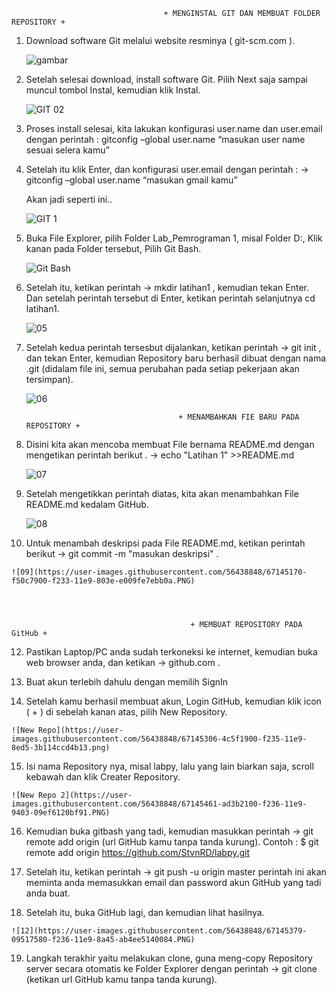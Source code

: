                                       + MENGINSTAL GIT DAN MEMBUAT FOLDER REPOSITORY +

1.	Download software Git melalui website resminya ( git-scm.com ).

    ![gambar](https://user-images.githubusercontent.com/56438848/67144681-25e9af80-f22e-11e9-9e10-062e29b6ded5.png)

2.	Setelah selesai download, install software Git. Pilih Next saja sampai muncul tombol Instal, kemudian klik Instal.

    ![GIT 02](https://user-images.githubusercontent.com/56438848/67144761-58e07300-f22f-11e9-91af-ea76583357fa.PNG)

3.	Proses install selesai, kita lakukan konfigurasi user.name dan user.email dengan perintah :
    gitconfig –global user.name “masukan user name sesuai selera kamu”
    
4.  Setelah itu klik Enter, dan konfigurasi user.email dengan perintah :
    ->  gitconfig –global user.name “masukan gmail kamu”
    
    Akan jadi seperti ini..
    
    ![GIT 1](https://user-images.githubusercontent.com/56438848/67144766-6695f880-f22f-11e9-9fa6-36226b759b47.PNG)

5.  Buka File Explorer, pilih Folder Lab_Pemrograman 1, misal Folder D:\, Klik kanan pada Folder tersebut, Pilih   Git Bash.

    ![Git Bash](https://user-images.githubusercontent.com/56438848/67145698-4a4a8980-f238-11e9-83c5-b4e93b85d7a4.png)

6.  Setelah itu, ketikan perintah ->  mkdir latihan1   , kemudian tekan Enter.
    Dan setelah perintah tersebut di Enter, ketikan perintah selanjutnya  cd latihan1.

    ![05](https://user-images.githubusercontent.com/56438848/67145014-33a13400-f232-11e9-9ba5-f66e31335a08.PNG)

7.  Setelah kedua perintah tersesbut dijalankan, ketikan perintah ->  git init   , dan tekan Enter, kemudian Repository baru berhasil dibuat dengan nama .git (didalam file ini, semua perubahan pada setiap pekerjaan akan tersimpan).

    ![06](https://user-images.githubusercontent.com/56438848/67145036-57fd1080-f232-11e9-8db1-641a61a86e66.PNG)




                                          + MENAMBAHKAN FIE BARU PADA REPOSITORY +

8.  Disini kita akan mencoba membuat File bernama README.md dengan mengetikan perintah berikut .
    ->  echo "Latihan 1" >>README.md

    ![07](https://user-images.githubusercontent.com/56438848/67145089-00ab7000-f233-11e9-8d7b-264b38b541e6.PNG)
    
9.  Setelah mengetikkan perintah diatas, kita akan menambahkan File README.md kedalam GitHub.

    ![08](https://user-images.githubusercontent.com/56438848/67145134-8deec480-f233-11e9-96f0-dc7044f9395e.PNG)
    
10.  Untuk menambah deskripsi pada File README.md, ketikan perintah berikut -> git commit -m "masukan deskripsi" .

    ![09](https://user-images.githubusercontent.com/56438848/67145170-f50c7900-f233-11e9-803e-e009fe7ebb0a.PNG)




                                            + MEMBUAT REPOSITORY PADA GitHub +


12.  Pastikan Laptop/PC anda sudah terkoneksi ke internet, kemudian buka web browser anda, dan ketikan ->  github.com .

13.  Buat akun terlebih dahulu dengan memilih SignIn

14.  Setelah kamu berhasil membuat akun, Login GitHub, kemudian klik icon ( + ) di sebelah kanan atas, pilih New Repository.

    ![New Repo](https://user-images.githubusercontent.com/56438848/67145306-4c5f1900-f235-11e9-8ed5-3b114ccd4b13.png)

15.  Isi nama Repository nya, misal labpy, lalu yang lain biarkan saja, scroll kebawah dan klik Creater Repository.

    ![New Repo 2](https://user-images.githubusercontent.com/56438848/67145461-ad3b2100-f236-11e9-9403-09ef6120bf91.PNG)

16.  Kemudian buka gitbash yang tadi, kemudian masukkan perintah -> git remote add origin (url GitHub kamu tanpa tanda kurung). Contoh :  $ git remote add origin https://github.com/StvnRD/labpy.git

17.  Setelah itu, ketikan perintah -> git push -u origin master   perintah ini akan meminta anda memasukkan email dan password
     akun GitHub yang tadi anda buat.

18.  Setelah itu, buka GitHub lagi, dan kemudian lihat hasilnya.

    ![12](https://user-images.githubusercontent.com/56438848/67145379-09517580-f236-11e9-8a45-ab4ee5140084.PNG)

19.  Langkah terakhir yaitu melakukan clone, guna meng-copy Repository server secara otomatis ke Folder Explorer dengan perintah
    ->  git clone (ketikan url GitHub kamu tanpa tanda kurung).


   
